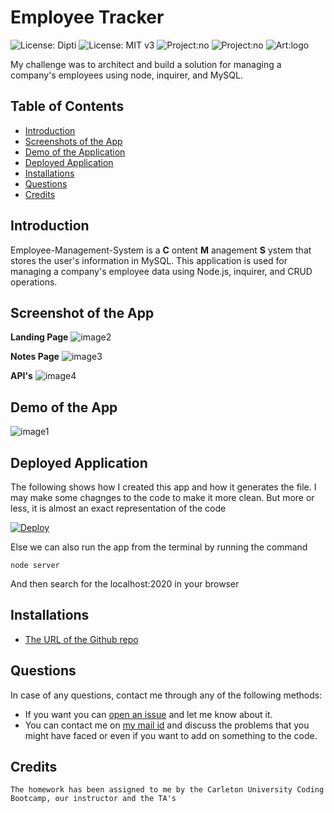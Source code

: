 # Employee Tracker
![License: Dipti](https://img.shields.io/badge/Coder-Dipti'sCode-yellow.svg)
![License: MIT v3](https://img.shields.io/badge/License-MIT-blue.svg)
![Project:no](https://img.shields.io/DB/MySql-green.svg)
![Project:no](https://img.shields.io/DB/MySql-green.svg)
![Art:logo](https://img.shields.io/Logo/ASCII-art-pink.svg)

My challenge was to architect and build a solution for managing a company's employees using node, inquirer, and MySQL.
## Table of Contents
* [Introduction](#introduction)
* [Screenshots of the App](#scr)
* [Demo of the Application](#demo)
* [Deployed Application](#web)
* [Installations](#installations)
* [Questions](#ques)
* [Credits](#credits)

 ## Introduction 
 Employee-Management-System is a __C__ ontent __M__ anagement __S__ ystem that stores the user's information in MySQL. This application is used for managing a company's employee data using Node.js, inquirer, and CRUD operations.


 ## Screenshot of the App
 
 __Landing Page__
 ![image2](public/assets/LandingPage.png)
 
 __Notes Page__
  ![image3](public/assets/Notespage.png)
  
  __API's__
  ![image4](public/assets/api.png)
 
 ## Demo of the App
 ![image1](public/assets/teamnotes.gif)

 ## Deployed Application
 The following shows how I created this app and how it generates the file. I may make some chagnges to the code to make it more clean. But more or less, it is almost an exact representation of the code

 [![Deploy](https://www.herokucdn.com/deploy/button.svg)](https://notetakerdr.herokuapp.com/)
 
 Else we can also run the app from the terminal by running the command
 
 ```
node server
```
And then search for the localhost:2020 in your browser
 

 
 ## Installations
   * [The URL of the Github repo](https://github.com/Dipti2021/NotesTaker_DR)
   

 ## Questions
In case of any questions, contact me through any of the following methods:
 * If you want you can [open an issue](https://github.com/Dipti2021/NotesTaker_DR/issues) and let me know about it.
 * You can contact me on [my  mail id](mailto:dipti.raina@gmail.com) and discuss the problems that you might have faced or even if you want to add on something to the code.


    
 ## Credits
    The homework has been assigned to me by the Carleton University Coding Bootcamp, our instructor and the TA's


